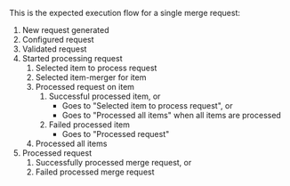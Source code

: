This is the expected execution flow for a single merge request:

1. New request generated
1. Configured request
1. Validated request
1. Started processing request
    1. Selected item to process request
    1. Selected item-merger for item
    1. Processed request on item
        1. Successful processed item, or
            * Goes to "Selected item to process request", or
            * Goes to "Processed all items" when all items are processed
        1. Failed processed item
            * Goes to "Processed request"
    1. Processed all items
1. Processed request
    1. Successfully processed merge request, or
    1. Failed processed merge request
